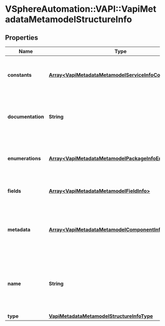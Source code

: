 # VSphereAutomation::VAPI::VapiMetadataMetamodelStructureInfo

## Properties
Name | Type | Description | Notes
------------ | ------------- | ------------- | -------------
**constants** | [**Array&lt;VapiMetadataMetamodelServiceInfoConstants&gt;**](VapiMetadataMetamodelServiceInfoConstants.md) | Metamodel information of all the constant elements contained in the structure element. The key in the {@term map} is the name of the constant element and the value in the {@term map} is the metamodel information for the constant element. | 
**documentation** | **String** | English language documentation for a structure element. It can contain HTML markup and Javadoc tags. The first sentence of the structure documentation is a complete sentence that identifies the structure by name and summarizes the purpose of the structure. | 
**enumerations** | [**Array&lt;VapiMetadataMetamodelPackageInfoEnumerations&gt;**](VapiMetadataMetamodelPackageInfoEnumerations.md) | Metamodel information of all the enumeration elements contained in the structure element. The key in the {@term map} is the identifier of the enumeration element and the value is the metamodel information of the enumeration element. | 
**fields** | [**Array&lt;VapiMetadataMetamodelFieldInfo&gt;**](VapiMetadataMetamodelFieldInfo.md) | Metamodel information of all the field elements. The order of the field elements in the list matches the order in which the fields are defined in the service. | 
**metadata** | [**Array&lt;VapiMetadataMetamodelComponentInfoMetadata&gt;**](VapiMetadataMetamodelComponentInfoMetadata.md) | Generic metadata elements for the structure element. The key in the {@term map} is the name of the metadata element and the value is the data associated with that metadata element. &lt;p&gt; The {@link vapi.metadata.metamodel.MetadataIdentifier} contains possible string values for keys in the {@term map}. | 
**name** | **String** | Dot separated name of the structure element. The segments in the name reflect the organization of the APIs. The format of each segment is lower case with underscores. Each underscore represents a word boundary. If there are acronyms in the word, the capitalization is preserved. This format makes it easy to translate the segment into a different naming convention. | 
**type** | [**VapiMetadataMetamodelStructureInfoType**](VapiMetadataMetamodelStructureInfoType.md) |  | 



